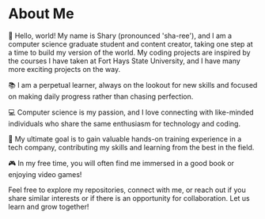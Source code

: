 # About Me

👋 Hello, world! My name is Shary (pronounced 'sha-ree'), and I am a computer science graduate student and content creator, taking one step at a time to build my version of the world. My coding projects are inspired by the courses I have taken at Fort Hays State University, and I have many more exciting projects on the way.

📚 I am a perpetual learner, always on the lookout for new skills and focused on making daily progress rather than chasing perfection.

💻 Computer science is my passion, and I love connecting with like-minded individuals who share the same enthusiasm for technology and coding.

🌟 My ultimate goal is to gain valuable hands-on training experience in a tech company, contributing my skills and learning from the best in the field.

🎮 In my free time, you will often find me immersed in a good book or enjoying video games!

Feel free to explore my repositories, connect with me, or reach out if you share similar interests or if there is an opportunity for collaboration. Let us learn and grow together!
